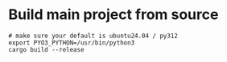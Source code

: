# Build main project from source

```
# make sure your default is ubuntu24.04 / py312
export PYO3_PYTHON=/usr/bin/python3
cargo build --release
```